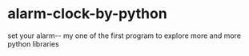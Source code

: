 # alarm-clock-by-python
set your alarm-- my one of the first program to explore more and more python libraries
